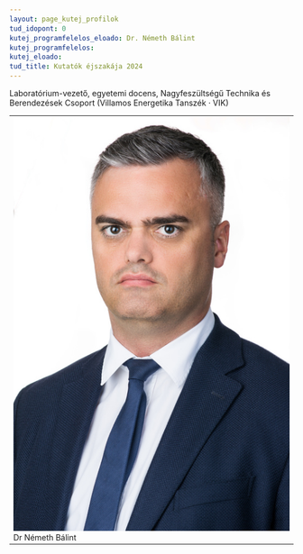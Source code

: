 ```yaml
---
layout: page_kutej_profilok
tud_idopont: 0
kutej_programfelelos_eloado: Dr. Németh Bálint
kutej_programfelelos: 
kutej_eloado:
tud_title: Kutatók éjszakája 2024
---
```

Laboratórium-vezető, egyetemi docens, Nagyfeszültségű Technika és Berendezések Csoport (Villamos Energetika Tanszék · VIK)




 <table class="picture">
<tr>
<td>

<div class="gallery">
    <img src="images/nemeth_balint.jpg" max-width="250" max-height="200">
  <div class="desc">Dr Németh Bálint</div>
</div>

</td>
</tr>
</table>
